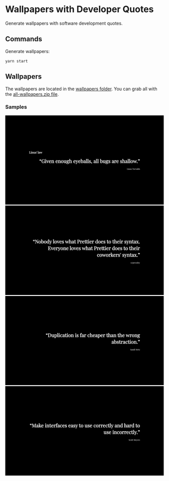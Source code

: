 # Wallpapers with Developer Quotes

Generate wallpapers with software development quotes.

## Commands

Generate wallpapers:

    yarn start

## Wallpapers

The wallpapers are located in the [wallpapers folder](/../../tree/main/wallpapers). You can grab all with the [all-wallpapers.zip file](/../../blob/main/wallpapers/all-wallpapers.zip?raw=true).

### Samples

![Quote](wallpapers/linus-law.png)
![Quote](wallpapers/everybody-loves-hates-prettier.png)
![Quote](wallpapers/duplication-is-cheaper.png)
![Quote](wallpapers/make-interfaces-easy.png)
